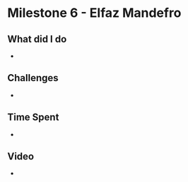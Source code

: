 # Milestone 6 - Elfaz Mandefro
## What did I do
- 

## Challenges

-

## Time Spent

-

## Video 

- 
